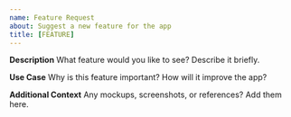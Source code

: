```yaml
---
name: Feature Request
about: Suggest a new feature for the app
title: [FEATURE]
---
```


**Description**
What feature would you like to see? Describe it briefly.

**Use Case**
Why is this feature important? How will it improve the app?

**Additional Context**
Any mockups, screenshots, or references? Add them here.
